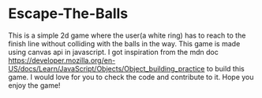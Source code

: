 # Escape-The-Balls
This is a simple 2d game where the user(a white ring) has to reach to the finish line without colliding with the balls in the way.
This game is made using canvas api in javascript.
I got inspiration from the mdn doc https://developer.mozilla.org/en-US/docs/Learn/JavaScript/Objects/Object_building_practice to build this game.
I would love for you to check the code and contribute to it.
Hope you enjoy the game!
